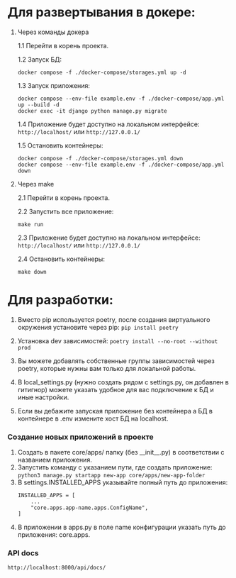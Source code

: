 # Для развертывания в докере:
1. Через команды докера

   1.1 Перейти в корень проекта.

   1.2 Запуск БД:
      ```
      docker compose -f ./docker-compose/storages.yml up -d
      ```
   1.3 Запуск приложения:
      ```
      docker compose --env-file example.env -f ./docker-compose/app.yml up --build -d
      docker exec -it django python manage.py migrate
      ```
   1.4 Приложение будет доступно на локальном интерфейсе: `http://localhost/` или `http://127.0.0.1/`
   
   1.5 Остановить контейнеры:

      ```angular2html
      docker compose -f ./docker-compose/storages.yml down
      docker compose --env-file example.env -f ./docker-compose/app.yml down
      ```
2. Через make

   2.1 Перейти в корень проекта.

   2.2 Запустить все приложение:
      ```
      make run
      ```
   2.3 Приложение будет доступно на локальном интерфейсе: `http://localhost/` или `http://127.0.0.1/`
   
   2.4 Остановить контейнеры:

      ```angular2html
      make down
      ```

# Для разработки:
1. Вместо pip используется poetry, после создания виртуального окружения установите через pip:
`pip install poetry`
2. Установка dev зависимостей:
`poetry install --no-root --without prod`

3. Вы можете добавлять собственные группы зависимостей через poetry, которые нужны вам только для локальной работы.
4. В local_settings.py (нужно создать рядом с settings.py, он добавлен в гитигнор) можете указать удобное для вас подключение к БД и иные настройки.
5. Если вы дебажите запуская приложение без контейнера а БД в контейнере в .env измените хост БД на localhost.

### Создание новых приложений в проекте
1. Создать в пакете core/apps/ папку (без \_\_init__.py) в соответствии с названием приложения.
2. Запустить команду с указанием пути, где создать приложение: `python3 manage.py startapp new-app core/apps/new-app-folder` 
3. В settings.INSTALLED_APPS указывайте полный путь до приложения:
   ```angular2html
   INSTALLED_APPS = [
       ...
       "core.apps.app-name.apps.ConfigName",
   ]
   ```
4. В приложении в apps.py в поле name конфигурации указать путь до приложения: core.apps.<app-name>

### API docs
`http://localhost:8000/api/docs/`